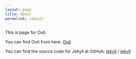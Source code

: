 ```yaml
---
layout: page
title: About
permalink: /about/
---
```


This is page for Outi

You can find Outi from here:
<a href="https://instagram.com/outilonan" target="_blank">Outi</a>

You can find the source code for Jekyll at GitHub:
[jekyll][jekyll-organization] /
[jekyll](https://github.com/jekyll/jekyll)


[jekyll-organization]: https://github.com/jekyll
